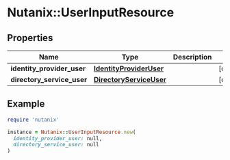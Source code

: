 # Nutanix::UserInputResource

## Properties

| Name | Type | Description | Notes |
| ---- | ---- | ----------- | ----- |
| **identity_provider_user** | [**IdentityProviderUser**](IdentityProviderUser.md) |  | [optional] |
| **directory_service_user** | [**DirectoryServiceUser**](DirectoryServiceUser.md) |  | [optional] |

## Example

```ruby
require 'nutanix'

instance = Nutanix::UserInputResource.new(
  identity_provider_user: null,
  directory_service_user: null
)
```

